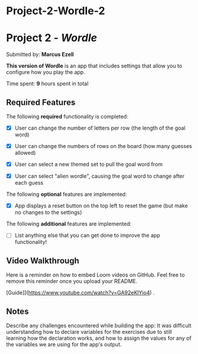 # Project-2-Wordle-2
# Project 2 - *Wordle*

Submitted by: **Marcus Ezell**

**This version of Wordle** is an app that includes settings that allow you to configure how you play the app.

Time spent: **9** hours spent in total

## Required Features

The following **required** functionality is completed:

- [X] User can change the number of letters per row (the length of the goal word)
- [X] User can change the numbers of rows on the board (how many guesses allowed)
- [X] User can select a new themed set to pull the goal word from
- [X] User can select "alien wordle", causing the goal word to change after each guess


The following **optional** features are implemented:

- [X] App displays a reset button on the top left to reset the game (but make no changes to the settings)

The following **additional** features are implemented:

- [ ] List anything else that you can get done to improve the app functionality!

## Video Walkthrough

Here is a reminder on how to embed Loom videos on GitHub. Feel free to remove this reminder once you upload your README. 

[Guide]](https://www.youtube.com/watch?v=GA92eKlYio4) .

## Notes

Describe any challenges encountered while building the app:
It was difficult understanding how to declare variables for the exercises due to still learning how the declaration works, and how to assign the values for any of the variables we are using for the app's output.
